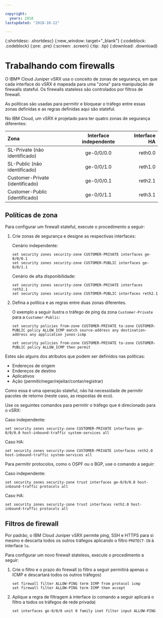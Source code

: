 ```yaml
---

copyright:
  years: 2018
lastupdated: "2018-10-22"

---
```


{:shortdesc: .shortdesc}
{:new_window: target="_blank"}
{:codeblock: .codeblock}
{:pre: .pre}
{:screen: .screen}
{:tip: .tip}
{:download: .download}

# Trabalhando com firewalls
O IBM® Cloud Juniper vSRX usa o conceito de zonas de segurança, em que cada interface do vSRX é mapeada para uma "zona" para manipulação de firewalls stateful. Os firewalls stateless são controlados por filtros de firewall.

As políticas são usadas para permitir e bloquear o tráfego entre essas zonas definidas e as regras definidas aqui são stateful.

No IBM Cloud, um vSRX é projetado para ter quatro zonas de segurança diferentes:

| Zona                     | Interface independente | Interface HA |
| :---                     |        :----:        |         ---: |
| SL-Private (não identificado)    | ge-0/0/0.0           | reth0.0      |
| SL-Public (não identificado)     | ge-0/0/1.0           | reth1.0      |
| Customer-Private (identificado)| ge-0/0/0.1           | reth2.1      |
| Customer-Public (identificado) | ge-0/0/1.1           | reth3.1      |

## Políticas de zona
Para configurar um firewall stateful, execute o procedimento a seguir:

1. Crie zonas de segurança e designe as respectivas interfaces:

	Cenário independente:
	```
	set security zones security-zone CUSTOMER-PRIVATE interfaces ge-0/0/0.1
	set security zones security-zone CUSTOMER-PUBLIC interfaces ge-0/0/1.1
	```
	Cenário de alta disponibilidade:
	```
	set security zones security-zone CUSTOMER-PRIVATE interfaces reth2.1
	set security zones security-zone CUSTOMER-PUBLIC interfaces reth2.1
	```
2. Defina a política e as regras entre duas zonas diferentes.

	O exemplo a seguir ilustra o tráfego de ping da zona `Customer-Private` para a `Customer-Public`:

	```
	set security policies from-zone CUSTOMER-PRIVATE to-zone CUSTOMER-PUBLIC policy ALLOW_ICMP match source-address any destination-address any application junos-icmp

	set security policies from-zone CUSTOMER-PRIVATE to-zone CUSTOMER-PUBLIC policy ALLOW_ICMP then permit
	```

Estes são alguns dos atributos que podem ser definidos nas políticas:

* Endereços de origem
* Endereços de destino
* Aplicativos
* Ação (permitir/negar/rejeitar/contar/registrar)

Como essa é uma operação stateful, não há necessidade de permitir pacotes de retorno (neste caso, as respostas de eco).

Use os seguintes comandos para permitir o tráfego que é direcionado para o vSRX:

Caso independente:
```
set security zones security-zone CUSTOMER-PRIVATE interfaces ge-0/0/0.0 host-inbound-traffic system-services all
```
Caso HA:
```
set security zones security-zone CUSTOMER-PRIVATE interfaces reth2.0 host-inbound-traffic system-services all
```

Para permitir protocolos, como o OSPF ou o BGP, use o comando a seguir:

Caso independente:
```
set security zones security-zone trust interfaces ge-0/0/0.0 host-inbound-traffic protocols all
```
Caso HA:
```
set security zones security-zone trust interfaces reth2.0 host-inbound-traffic protocols all
```

## Filtros de firewall
Por padrão, o IBM Cloud Juniper vSRX permite ping, SSH e HTTPS para si mesmo e descarta todos os outros tráfegos aplicando o filtro `PROTECT-IN` à interface `lo`.

Para configurar um novo firewall stateless, execute o procedimento a seguir:

1. Crie o filtro e o prazo do firewall (o filtro a seguir permitirá apenas o ICMP e descartará todos os outros tráfegos)
	```
	set firewall filter ALLOW-PING term ICMP from protocol icmp
	set firewall filter ALLOW-PING term ICMP then accept
	```

2. Aplique a regra de filtragem à interface (o comando a seguir aplicará o filtro a todos os tráfegos de rede privada)
	```
	set interfaces ge-0/0/0 unit 0 family inet filter input ALLOW-PING
	```
